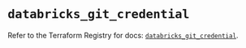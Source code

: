 # `databricks_git_credential`

Refer to the Terraform Registry for docs: [`databricks_git_credential`](https://registry.terraform.io/providers/databricks/databricks/1.69.0/docs/resources/git_credential).

